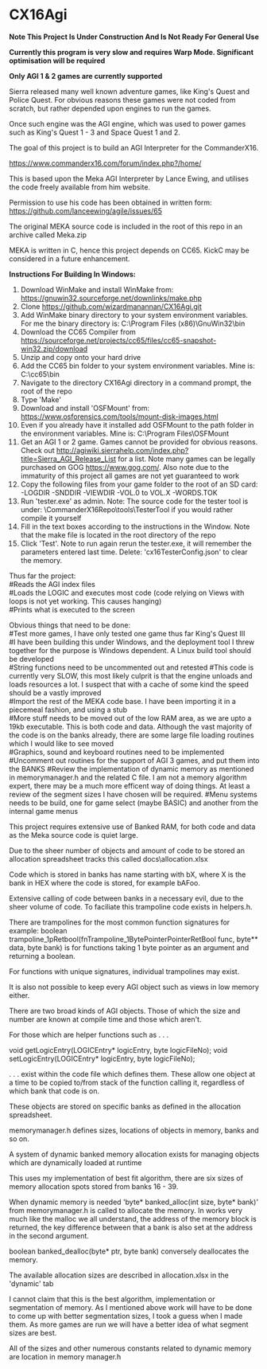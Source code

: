 # CX16Agi

**Note This Project Is Under Construction And Is Not Ready For General Use**

**Currently this program is very slow and requires Warp Mode. Significant optimisation will be required**

**Only AGI 1 & 2 games are currently supported**

Sierra released many well known adventure games, like King's Quest and Police Quest. For obvious reasons these games were not coded from scratch, but rather depended upon engines to run the games.

Once such engine was the AGI engine, which was used to power games such as King's Quest 1 - 3 and Space Quest 1 and 2. 

The goal of this project is to build an AGI Interpreter for the CommanderX16. 

https://www.commanderx16.com/forum/index.php?/home/

This is based upon the Meka AGI Interpreter by Lance Ewing, and utilises the code freely available from him website. 

Permission to use his code has been obtained in written form: https://github.com/lanceewing/agile/issues/65

The original MEKA source code is included in the root of this repo in an archive called Meka.zip

MEKA is written in C, hence this project depends on CC65. KickC may be considered in a future enhancement.

**Instructions For Building In Windows:**
1. Download WinMake and install WinMake from: https://gnuwin32.sourceforge.net/downlinks/make.php
2. Clone https://github.com/wizardmanannan/CX16Agi.git
3. Add WinMake binary directory to your system environment variables. For me the binary directory is: C:\Program Files (x86)\GnuWin32\bin
4. Download the CC65 Compiler from https://sourceforge.net/projects/cc65/files/cc65-snapshot-win32.zip/download
5. Unzip and copy onto your hard drive
6. Add the CC65 bin folder to your system environment variables. Mine is: C:\cc65\bin
7. Navigate to the directory CX16Agi directory in a command prompt, the root of the repo
8. Type 'Make'
9. Download and install 'OSFMount' from: https://www.osforensics.com/tools/mount-disk-images.html
10. Even if you already have it installed add OSFMount to the path folder in the environment variables. Mine is: C:\Program Files\OSFMount
11. Get an AGI 1 or 2 game. Games cannot be provided for obvious reasons. Check out http://agiwiki.sierrahelp.com/index.php?title=Sierra_AGI_Release_List for a list.
Note many games can be legally purchased on GOG https://www.gog.com/.
Also note due to the immaturity of this project all games are not yet guaranteed to work  
11. Copy the following files from your game folder to the root of an SD card:
-LOGDIR
-SNDDIR
-VIEWDIR
-VOL.0 to VOL.X
-WORDS.TOK
11. Run 'tester.exe' as admin. Note: The source code for the tester tool is under: \CommanderX16Repo\tools\TesterTool if you would rather compile it yourself
12. Fill in the text boxes according to the instructions in the Window. Note that the make file is located in the root directory of the repo
13. Click 'Test'. Note to run again rerun the tester.exe, it will remember the parameters entered last time. Delete: 'cx16TesterConfig.json' to clear the memory.


Thus far the project:\
#Reads the AGI index files\
#Loads the LOGIC and executes most code (code relying on Views with loops is not yet working. This causes hanging)\
#Prints what is executed to the screen

Obvious things that need to be done:\
#Test more games, I have only tested one game thus far King's Quest III\
#I have been building this under Windows, and the deployment tool I threw together for the purpose is Windows dependent. A Linux build tool should be developed\
#String functions need to be uncommented out and retested
#This code is currently very SLOW, this most likely culprit is that the engine unloads and loads resources a lot. I suspect that with a cache of some kind the speed should be a vastly improved\
#Import the rest of the MEKA code base. I have been importing it in a piecemeal fashion, and using a stub\
#More stuff needs to be moved out of the low RAM area, as we are upto a 19kb executable. This is both code and data. Although the vast majority of the code is on the banks already, there are some large file loading routines which I would like to see moved\
#Graphics, sound and keyboard routines need to be implemented\
#Uncomment out routines for the support of AGI 3 games, and put them into the BANKS
#Review the implementation of dynamic memory as mentioned in memorymanager.h and the related C file. I am not a memory algorithm expert, there may be a much more efficent way of doing things. At least a review of the segment sizes I have chosen will be required. 
#Menu systems needs to be build, one for game select (maybe BASIC) and another from the internal game menus

This project requires extensive use of Banked RAM, for both code and data as the Meka source code is quiet large.

Due to the sheer number of objects and amount of code to be stored an allocation spreadsheet tracks this called docs\allocation.xlsx

Code which is stored in banks has name starting with bX, where X is the bank in HEX where the code is stored, for example bAFoo.

Extensive calling of code between banks in a necessary evil, due to the sheer volume of code. To faciliate this trampoline code exists in helpers.h. 

There are trampolines for the most common function signatures for example: boolean trampoline_1pRetbool(fnTrampoline_1BytePointerPointerRetBool func, byte** data, byte bank) is for functions taking 1 byte pointer as an argument and returning a boolean. 

For functions with unique signatures, individual trampolines may exist.

It is also not possible to keep every AGI object such as views in low memory either. 

There are two broad kinds of AGI objects. Those of which the size and number are known at compile time and those which aren't.

For those which are helper functions such as .  .  .

void getLogicEntry(LOGICEntry* logicEntry, byte logicFileNo);
void setLogicEntry(LOGICEntry* logicEntry, byte logicFileNo);
 
. . . exist within the code file which defines them. These allow one object at a time to be copied to/from stack of the function calling it, regardless of which bank that code is on. 

These objects are stored on specific banks as defined in the allocation spreadsheet. 

memorymanager.h defines sizes, locations of objects in memory, banks and so on.

A system of dynamic banked memory allocation exists for managing objects which are dynamically loaded at runtime

This uses my implementation of best fit algorithm, there are six sizes of memory allocation spots stored from banks 16 - 39. 

When dynamic memory is needed 'byte* banked_alloc(int size, byte* bank)' from memorymanager.h is called to allocate the memory. In works very much like the malloc we all understand, the address of the memory block is returned, the key difference between that a bank is also set at the address in the second argument. 

boolean banked_dealloc(byte* ptr, byte bank) conversely deallocates the memory.

The available allocation sizes are described in allocation.xlsx in the 'dynamic' tab

I cannot claim that this is the best algorithm, implementation or segmentation of memory. As I mentioned above work will have to be done to come up with better segmentation sizes, I took a guess when I made them.
As more games are run we will have a better idea of what segment sizes are best.

All of the sizes and other numerous constants related to dynamic memory are location in memory manager.h




